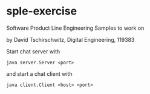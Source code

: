 # sple-exercise
Software Product Line Engineering Samples to work on

by David Tschirschwitz, Digital Engineering, 119383


Start chat server with

    java server.Server <port>
    
and start a chat client with

    java client.Client <host> <port>
